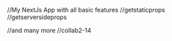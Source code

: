 //My NextJs App with all basic features
//getstaticprops
//getserversideprops

//and many more
//collab2-14
